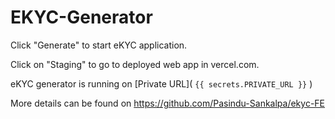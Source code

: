 # EKYC-Generator

Click "Generate" to start eKYC application.

Click on "Staging" to go to deployed web app in vercel.com.

eKYC generator is running on [Private URL]( `{{ secrets.PRIVATE_URL }}` )

More details can be found on https://github.com/Pasindu-Sankalpa/ekyc-FE
